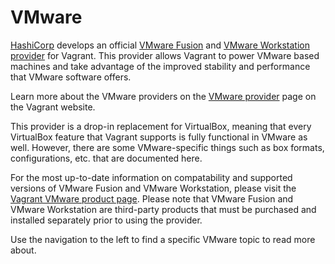 
# VMware

[HashiCorp][hashicorp] develops an official [VMware Fusion][fusion] and [VMware Workstation][workstation]  [provider][providers] for Vagrant. This provider allows Vagrant to power VMware based machines and take advantage of the improved stability and performance that VMware software offers.

Learn more about the VMware providers on the [VMware provider][vmware] page on the Vagrant website.

This provider is a drop-in replacement for VirtualBox, meaning that every VirtualBox feature that Vagrant supports is fully functional in VMware as well. However, there are some VMware-specific things such as box formats, configurations, etc. that are documented here.

For the most up-to-date information on compatability and supported versions of VMware Fusion and VMware Workstation, please visit the [Vagrant VMware product page][vmware]. Please note that VMware Fusion and VMware Workstation are third-party products that must be purchased and installed separately prior to using the provider.

Use the navigation to the left to find a specific VMware topic to read more about.

[hashicorp]: http://www.hashicorp.com/
[fusion]: http://www.vmware.com/products/fusion/overview.html
[workstation]: http://www.vmware.com/products/workstation/
[providers]: https://docs.vagrantup.com/v2/providers/
[vmware]: http://www.vagrantup.com/vmware